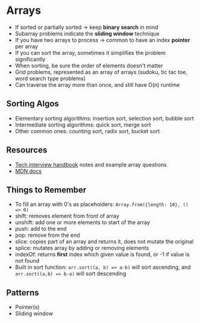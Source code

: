 # Arrays

- If sorted or partially sorted -> keep **binary search** in mind
- Subarray problems indicate the **sliding window** technique
- If you have two arrays to process -> common to have an index **pointer** per array
- If you can sort the array, sometimes it simplifies the problem significantly
- When sorting, be sure the order of elements doesn't matter
- Grid problems, represented as an array of arrays (sudoku, tic tac toe, word search type problems)
- Can traverse the array more than once, and still have O(n) runtime

## Sorting Algos

- Elementary sorting algorithms: insertion sort, selection sort, bubble sort
- Intermediate sorting algorithms: quick sort, merge sort
- Other common ones: counting sort, radix sort, bucket sort

## Resources

- [Tech interview handbook](https://techinterviewhandbook.org/algorithms/array/) notes and example array questions
- [MDN docs](https://developer.mozilla.org/en-US/docs/Web/JavaScript/Reference/Global_Objects/Array)

## Things to Remember

- To fill an array with 0's as placeholders: ```Array.from({length: 10}, () => 0)```
- shift: removes element from front of array
- unshift: add one or more elements to start of the array
- push: add to the end
- pop: remove from the end
- slice: copies part of an array and returns it, does not mutate the original
- splice: mutates array by adding or removing elements
- indexOf: returns **first** index which given value is found, or -1 if value is not found
- Built in sort function: ```arr.sort((a, b) => a-b)``` will sort ascending, and ```arr.sort((a,b) => b-a)``` will sort descending

## Patterns

- Pointer(s)
- Sliding window
